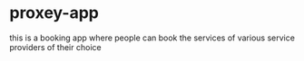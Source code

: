 # proxey-app
this is a booking app where people can book the services of various service providers of their choice
